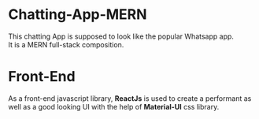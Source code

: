 # Chatting-App-MERN
This chatting App is supposed to look like the popular Whatsapp app.
<br>
It is a MERN full-stack composition.
# Front-End
As a front-end javascript library, **ReactJs** is used to create a performant as well as a good looking UI with the help of **Material-UI** css library.